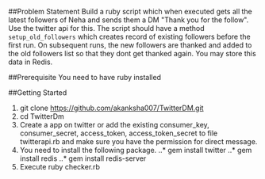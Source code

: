 ##Problem Statement
Build a ruby script which when executed gets all the latest followers of Neha and sends them a DM "Thank you for the follow". 
Use the twitter api for this. The script should have a method `setup_old_followers` which creates record of existing followers before the first run. On subsequent runs, the new followers are thanked and added to the old followers list so that they dont get thanked again. You may store this data in Redis. 

##Prerequisite
You need to have ruby installed

##Getting Started
1. git clone https://github.com/akanksha007/TwitterDM.git
2. cd TwitterDm
3. Create a app on twitter or add the existing consumer_key, consumer_secret, access_token, access_token_secret to file twitterapi.rb and make sure you have the permission for direct message.
4. You need to install the following package.
..* gem install twitter
..* gem install redis
..* gem install redis-server
5. Execute ruby checker.rb
